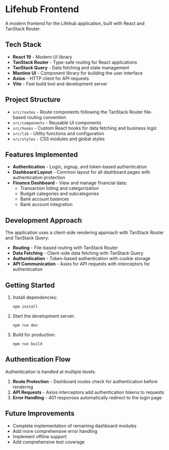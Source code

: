 # Lifehub Frontend

A modern frontend for the Lifehub application, built with React and TanStack Router.

## Tech Stack

- **React 19** - Modern UI library
- **TanStack Router** - Type-safe routing for React applications
- **TanStack Query** - Data fetching and state management
- **Mantine UI** - Component library for building the user interface
- **Axios** - HTTP client for API requests
- **Vite** - Fast build tool and development server

## Project Structure

- `src/routes` - Route components following the TanStack Router file-based routing convention
- `src/components` - Reusable UI components
- `src/hooks` - Custom React hooks for data fetching and business logic
- `src/lib` - Utility functions and configuration
- `src/styles` - CSS modules and global styles

## Features Implemented

- **Authentication** - Login, signup, and token-based authentication
- **Dashboard Layout** - Common layout for all dashboard pages with authentication protection
- **Finance Dashboard** - View and manage financial data:
  - Transaction listing and categorization
  - Budget categories and subcategories
  - Bank account balances
  - Bank account integration

## Development Approach

The application uses a client-side rendering approach with TanStack Router and TanStack Query:

- **Routing** - File-based routing with TanStack Router
- **Data Fetching** - Client-side data fetching with TanStack Query
- **Authentication** - Token-based authentication with cookie storage
- **API Communication** - Axios for API requests with interceptors for authentication

## Getting Started

1. Install dependencies:

   ```
   npm install
   ```

2. Start the development server:

   ```
   npm run dev
   ```

3. Build for production:
   ```
   npm run build
   ```

## Authentication Flow

Authentication is handled at multiple levels:

1. **Route Protection** - Dashboard routes check for authentication before rendering
2. **API Requests** - Axios interceptors add authentication tokens to requests
3. **Error Handling** - 401 responses automatically redirect to the login page

## Future Improvements

- Complete implementation of remaining dashboard modules
- Add more comprehensive error handling
- Implement offline support
- Add comprehensive test coverage
